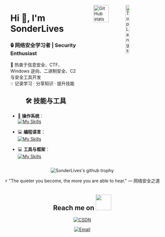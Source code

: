 <div style="display: flex; justify-content: center; align-items: flex-start; gap: 40px;">

  <!-- 个人介绍 -->
  <div style="flex: 1; max-width: 45%;">
    <h1>Hi 👋, I'm SonderLives</h1>
    <h3>🔒 网络安全学习者 | Security Enthusiast</h3>
    <p>🚀 热衷于信息安全、CTF、Windows 逆向、二进制安全、C2 与安全工具开发<br>
    💡 记录学习 · 分享知识 · 提升技能</p>

<h2 align="center">🛠 技能与工具</h2>

- 🚀 **操作系统**：<br>
[![My Skills](https://skillicons.dev/icons?i=windows,linux)](https://skillicons.dev)

- 💻 **编程语言**：<br>
[![My Skills](https://skillicons.dev/icons?i=c,cpp,golang,python,rust)](https://skillicons.dev)

- 💻 **工具与框架**：<br>
[![My Skills](https://skillicons.dev/icons?i=cmake,visualstudio,redis,mysql,qt,vscode,docker)](https://skillicons.dev)
  </div>




<p align="left">
  <img src="https://github-readme-stats.vercel.app/api?username=SonderLives&show_icons=true&theme=tokyonight&line_height=27" alt="GitHub stats" width="50%" style="display: inline-block; vertical-align: top; margin-right: 1%;">
  <img src="https://github-readme-stats.vercel.app/api/top-langs/?username=SonderLives&theme=radical" alt="Top Langs" width="25%" style="display: inline-block; vertical-align: top;">
</p>


</div>



<p align="center">
  <img src="https://github-profile-trophy.vercel.app/?username=SonderLives&row=1" alt="SonderLives's github trophy">
</p>


<p align="center">⚡ "The quieter you become, the more you are able to hear." — 网络安全之道</p>


<h2 align="center">Reach me on <img src="https://media.giphy.com/media/mGcNjsfWAjY5AEZNw6/giphy.gif" width="50"></h2>
<p align="center">
    <a href="https://blog.csdn.net/qq_65207641?spm=1001.2014.3001.5343" target="_blank">
        <img src="https://img.shields.io/badge/csdn-CSDN-critical" alt="CSDN">
    </a>
</p>

<p align="center">
    <a href="mailto:3107131629@qq.com">
        <img src="https://img.shields.io/badge/Email-3107131629@qq.com-blue?style=flat&logo=gmail&logoColor=white" alt="Email">
    </a>
</p>
